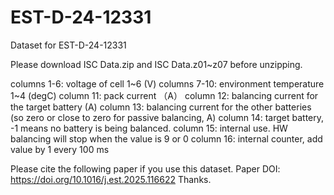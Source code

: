 # EST-D-24-12331
Dataset for EST-D-24-12331

Please download ISC Data.zip and ISC Data.z01~z07 before unzipping.

columns 1-6: voltage of cell 1~6 (V)
columns 7-10: environment temperature 1~4 (degC)
column 11: pack current （A）
column 12: balancing current for the target battery (A)
column 13: balancing current for the other batteries (so zero or close to zero for passive balancing, A)
column 14: target battery, -1 means no battery is being balanced.
column 15: internal use. HW balancing will stop when the value is 9 or 0
column 16: internal counter, add value by 1 every 100 ms


Please cite the following paper if you use this dataset.
Paper DOI: https://doi.org/10.1016/j.est.2025.116622
Thanks.
